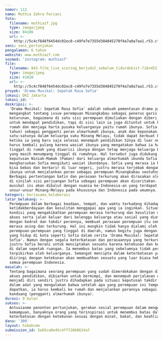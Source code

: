 ```yaml
---
nomor: 112
nama: Muthia Zahra Feriani
foto:
  filename: muthiazf.jpg
  type: image/jpeg
  size: 84186
  url: >-
    http://5c4cf848f6454dc02ec8-c49fe7e7355d384845270f4a7a0a7aa1.r53.cf2.rackcdn.com/e82d4138-43d7-4111-a803-062279703b91/muthiazf.jpg
seni: seni_pertunjukan
pengalaman: 6 tahun
website: www.muthiazf.com
sosmed: 'instagram: muthiazf'
file:
  filename: 843-film_live_scoring_berjudul_sebelum_tidurdokist-718x452.jpg
  type: image/jpeg
  size: 41820
  url: >-
    http://5c4cf848f6454dc02ec8-c49fe7e7355d384845270f4a7a0a7aa1.r53.cf2.rackcdn.com/8321f41c-15e6-49a9-a553-d1546d9d3d85/843-film_live_scoring_berjudul_sebelum_tidurdokist-718x452.jpg
proyek: 'Drama Musikal: Sepetak Rasa Sofia'
lokasi: DKI Jakarta
lokasi_id: ''
deskripsi: >-
  'Drama Musikal: Sepetak Rasa Sofia' adalah sebuah pementasan drama yang
  mengangkat tentang issue perempuan Minangkabau sebagai penerus garis
  keturunan, bagaimana di satu sisi perempuan dimuliakan dengan diberi akses
  untuk mendapat pendidikan, tapi di sisi lain ia juga dituntut untuk kembali ke
  rumah dan menjaga harta pusaka keluarganya yaitu rumah ibunya. Sofia (27
  tahun) sebagai pengganti peran almarhumah ibunya, anak dan keponakan perempuan
  satu-satunya dalam keluarga suku Minang Melayu, tidak dapat berbuat banyak
  ketika ia yang baru saja selesai menempuh pendidikan S2nya di luar negeri
  harus kembali pulang karena wasiat ibunya yang mengatakan bahwa ia harus
  tinggal di rumah yang diwarisi ibunya dengan tetap menjaga keluarga besarnya
  yang masih menumpang tinggal di rumahnya. Hal tersebut juga didukung oleh
  keputusan Niniak-Mamak (Paman) dari keluarga almarhumah ibunda Sofia yang
  mengharuskan Sofia mengikuti wasiat ibundanya. Sofia yang merasa ia harusnya
  bisa bebas dan berkarir di luar negeri, justru merasa terjebak dengan wasiat
  ibunya untuk menjalankan peran sebagai perempuan Minangkabau seutuhnya.
  Berbagai pertentangan batin dan perasaan terkurung akan dirasakan oleh Sofia,
  di sinilah sisi perjuangan Sofia sebagai perempuan akan diceritakan. Drama
  musikal ini akan dibalut dengan nuansa ke-Indonesia-an yang terdapat
  unsur-unsur Minang-Melayu pada khususnya dan Indonesia pada umumnya.
kategori: kerjasama_kolaborasi
latar_belakang: >-
  Perempuan dalam berbagai keadaan, tempat, dan waktu terkadang dihadapkan pada
  ketidakberdayaan dan kesulitan menggapai apa yang ia inginkan. Situasi dan
  kondisi yang mengakibatkan perempuan merasa terkurung dan kesulitan memperoleh
  akses serta jalan keluar dari belenggu keluarga atau sosial yang diatasnamakan
  dengan kodrat dan takdir perannya, membuat perasaan perempuan itu sendiri
  merasa asing dan terkurung. Hal ini mungkin tidak hanya dialami oleh
  perempuan-perempuan yang tinggal di daerah, namun begitu juga dengan perempuan
  yang hidup di kota seperti Sofia dalam cerita 'Drama Musikal: Sepetak Rasa
  Sofia'. Namun dengan segala keterbatasan dan perasaannya yang terkurung,
  justru Sofia berani untuk menciptakan sesuatu karena ketekunan dan keahliannya
  di dalam sepetak ruangan. Ia menembus batas yang sebelumnya tidak pernah
  terpikirkan oleh keluarganya. Semangat mencipta dalam keterbatasan yang
  diiringi dengan ketekunan akan membuahkan sesuatu yang luar biasa hebat bagi
  semua perempuan Indonesia.
masalah: >-
  Tentang bagaimana seorang perempuan yang sudah dimerdekakan dengan diberikan
  akses pendidikan, dibiarkan untuk bermimpi, dan menempuh perjalanan untuk
  menjadi diri sendiri justru dihadapkan pada situasi keputusan takdir perannya
  dalam adat yang mengatakan bahwa setelah apa yang perempuan ini tempuh dan
  dapatkan, ia harus kembali ke rumah dan menjalankan perannya sebagai bundo
  kanduang (pengganti almarhumah ibunya).
durasi: 9 bulan
sukses: >-
  Antusiasme penonton pertunjukan, gerakan sosial perempuan dalam mengembangkan
  kemampuan, banyaknya orang yang terinspirasi untuk menembus batas dalam
  keterbatasan dengan ketekunan sesuai dengan minat, bakat, dan keahliannya.
dana: '300'
layout: hibahcme
submission_id: 5a65ca9e45c4ff72660634a7
---
```

